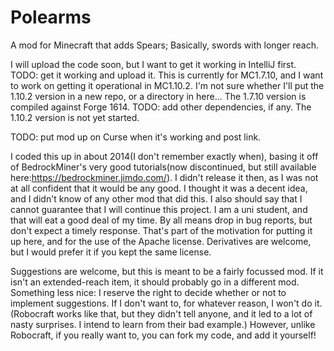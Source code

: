 # Polearms
A mod for Minecraft that adds Spears; Basically, swords with longer reach.

I will upload the code soon, but I want to get it working in IntelliJ first.
TODO: get it working and upload it.
This is currently for MC1.7.10, and I want to work on getting it operational in MC1.10.2. I'm not sure whether I'll put the 1.10.2 version in a new repo, or a directory in here...
The 1.7.10 version is compiled against Forge 1614. TODO: add other dependencies, if any.
The 1.10.2 version is not yet started.

TODO: put mod up on Curse when it's working and post link.

I coded this up in about 2014(I don't remember exactly when), basing it off of BedrockMiner's very good tutorials(now discontinued, but still available here:https://bedrockminer.jimdo.com/).
I didn't release it then, as I was not at all confident that it would be any good. I thought it was a decent idea, and I didn't know of any other mod that did this.
I also should say that I cannot guarantee that I will continue this project. I am a uni student, and that will eat a good deal of my time. By all means drop in bug reports, but don't expect a timely response.
That's part of the motivation for putting it up here, and for the use of the Apache license. Derivatives are welcome, but I would prefer it if you kept the same license.

Suggestions are welcome, but this is meant to be a fairly focussed mod. If it isn't an extended-reach item, it should probably go in a different mod.
Something less nice: I reserve the right to decide whether or not to implement suggestions. If I don't want to, for whatever reason, I won't do it. (Robocraft works like that, but they didn't tell anyone, and it led to a lot of nasty surprises. I intend to learn from their bad example.)
However, unlike Robocraft, if you really want to, you can fork my code, and add it yourself!
